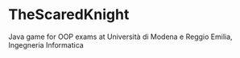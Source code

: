 # TheScaredKnight
Java game for OOP exams at Università di Modena e Reggio Emilia, Ingegneria Informatica
